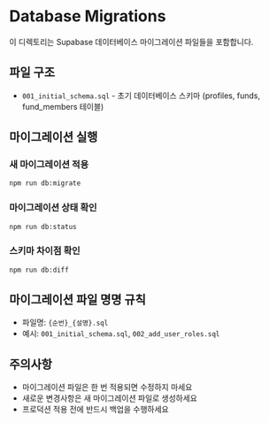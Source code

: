 # Database Migrations

이 디렉토리는 Supabase 데이터베이스 마이그레이션 파일들을 포함합니다.

## 파일 구조

- `001_initial_schema.sql` - 초기 데이터베이스 스키마 (profiles, funds, fund_members 테이블)

## 마이그레이션 실행

### 새 마이그레이션 적용

```bash
npm run db:migrate
```

### 마이그레이션 상태 확인

```bash
npm run db:status
```

### 스키마 차이점 확인

```bash
npm run db:diff
```

## 마이그레이션 파일 명명 규칙

- 파일명: `{순번}_{설명}.sql`
- 예시: `001_initial_schema.sql`, `002_add_user_roles.sql`

## 주의사항

- 마이그레이션 파일은 한 번 적용되면 수정하지 마세요
- 새로운 변경사항은 새 마이그레이션 파일로 생성하세요
- 프로덕션 적용 전에 반드시 백업을 수행하세요
